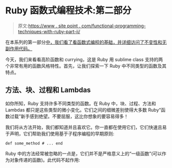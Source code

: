 # Ruby 函数式编程技术:第二部分

> 原文:[https://www . site point . com/functional-programming-techniques-with-ruby-part-ii/](https://www.sitepoint.com/functional-programming-techniques-with-ruby-part-ii/)

在本系列的第一部分[中，我们看了看函数式编程的基础，并详细访问了不变性和无副作用代码。](https://www.sitepoint.com/functional-programming-techniques-with-ruby-part-i/)

今天，我们来看看高阶函数和 currying，这是 Ruby 用 sublime class 支持的两个非常有用的函数风格特性。首先，让我们探索一下 Ruby 中不同类型的函数及其特点。

## 方法、块、过程和 Lambdas

如你所知，Ruby 支持许多不同类型的函数。在 Ruby 中，块、过程、方法和 Lambdas 都只是这些类型的微小变化。它们之间的细微差别使得大多数 Ruby“函数过载”新手感到绝望。不要屈服，这比你想象的要容易得多！

我们将从方法开始，我们都知道并且喜欢它。你一直都在使用它们，它们快速且易于声明，它们帮助我们使用基于子程序编程的早期原则:

```
def some_method # ... end 
```

Ruby 中的方法经常被忽略的一点是，它们并不是严格意义上的“一级函数”(可以作为对象传递的函数)。此代码不起作用: